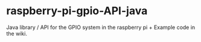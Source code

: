 # raspberry-pi-gpio-API-java
Java library / API for the GPIO system in the raspberry pi + Example code in the wiki.
